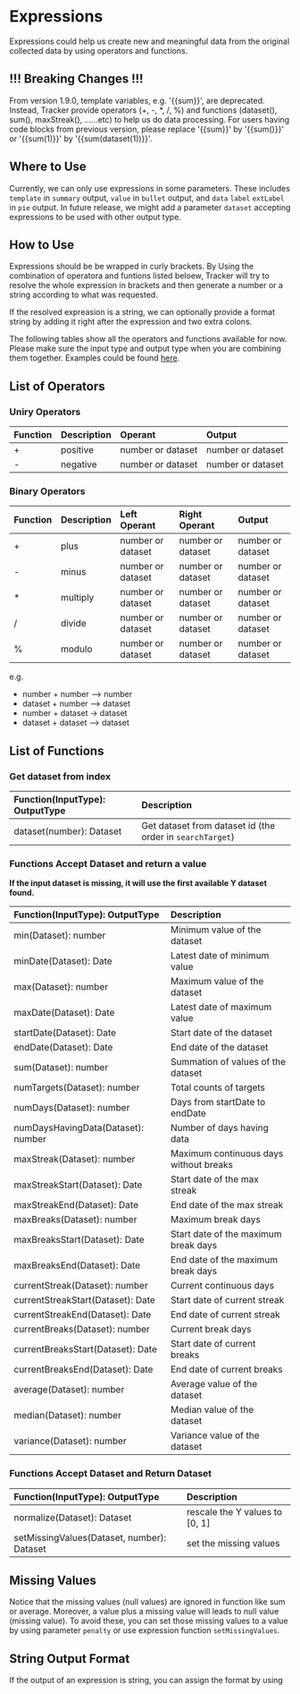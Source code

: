 # Expressions

Expressions could help us create new and meaningful data from the original collected data by using operators and functions.

## !!! Breaking Changes !!!

From version 1.9.0, template variables, e.g. '{{sum}}', are deprecated. Instead, Tracker provide operators (+, -, *, /, %) and functions (dataset(), sum(), maxStreak(), ......etc) to help us do data processing. For users having code blocks from previous version, please replace '{{sum}}' by '{{sum()}}' or '{{sum(1)}}' by '{{sum(dataset(1))}}'.

## Where to Use 

Currently, we can only use expressions in some parameters. These includes `template` in `summary` output, `value` in `bullet` output, and `data` `label` `extLabel` in `pie` output. In future release, we might add a parameter `dataset` accepting expressions to be used with other output type.

## How to Use

Expressions should be be wrapped in curly brackets. By Using the combination of operatora and funtions listed beloew, Tracker will try to resolve the whole expression in brackets and then generate a number or a string according to what was requested. 

If the resolved expreasion is a string, we can optionally provide a format string by adding it right after the expression and two extra colons.

The following tables show all the operators and functions available for now. Please make sure the input type and output type when you are combining them together. Examples could be found [here](https://github.com/pyrochlore/obsidian-tracker/blob/master/examples/TestExpression.md).  

## List of Operators

### Uniry Operators

| Function | Description | Operant | Output | 
|:---------|:------------|:--------|:------|
| + | positive | number or dataset | number or dataset |
| - | negative | number or dataset | number or dataset |

### Binary Operators

| Function | Description | Left Operant | Right Operant | Output | 
|:---------|:------------|:-----|:------|:-------|
| + | plus | number or dataset | number or dataset | number or dataset |
| - | minus | number or dataset | number or dataset | number or dataset |
| * | multiply | number or dataset | number or dataset | number or dataset |
| / | divide | number or dataset | number or dataset | number or dataset |
| % | modulo | number or dataset | number or dataset | number or dataset |

e.g.
- number + number --> number
- dataset + number --> dataset
- number + dataset -> dataset
- dataset + dataset --> dataset

## List of Functions

### Get dataset from index

| Function(InputType): OutputType | Description |
|:------------------|:-----------|
| dataset(number): Dataset | Get dataset from dataset id (the order in `searchTarget`) |

### Functions Accept Dataset and return a value

**If the input dataset is missing, it will use the first available Y dataset found.**

| Function(InputType): OutputType | Description |
|:------------------|:-----------|
| min(Dataset): number | Minimum value of the dataset |
| minDate(Dataset): Date | Latest date of minimum value |
| max(Dataset): number | Maximum value of the dataset |
| maxDate(Dataset): Date | Latest date of maximum value |
| startDate(Dataset): Date | Start date of the dataset |
| endDate(Dataset): Date | End date of the dataset |
| sum(Dataset): number | Summation of values of the dataset |
| numTargets(Dataset): number | Total counts of targets |
| numDays(Dataset): number | Days from startDate to endDate |
| numDaysHavingData(Dataset): number | Number of days having data |
| maxStreak(Dataset): number | Maximum continuous days without breaks |
| maxStreakStart(Dataset): Date | Start date of the max streak |
| maxStreakEnd(Dataset): Date | End date of the max streak |
| maxBreaks(Dataset): number | Maximum break days |
| maxBreaksStart(Dataset): Date | Start date of the maximum break days |
| maxBreaksEnd(Dataset): Date | End date of the maximum break days |
| currentStreak(Dataset): number | Current continuous days |
| currentStreakStart(Dataset): Date | Start date of current streak |
| currentStreakEnd(Dataset): Date | End date of current streak |
| currentBreaks(Dataset): number | Current break days |
| currentBreaksStart(Dataset): Date | Start date of current breaks |
| currentBreaksEnd(Dataset): Date | End date of current breaks |
| average(Dataset): number | Average value of the dataset |
| median(Dataset): number | Median value of the dataset |
| variance(Dataset): number | Variance value of the dataset |

### Functions Accept Dataset and Return Dataset

| Function(InputType): OutputType | Description |
|:---------|:-----------|
| normalize(Dataset): Dataset | rescale the Y values to [0, 1] |
| setMissingValues(Dataset, number): Dataset | set the missing values |

## Missing Values

Notice that the missing values (null values) are ignored in function like sum or average. Moreover, a value plus a missing value will leads to null value (missing value). To avoid these, you can set those missing values to a value by using parameter `penalty` or use expression function `setMissingValues`.

## String Output Format

If the output of an expression is string, you can assign the format by using